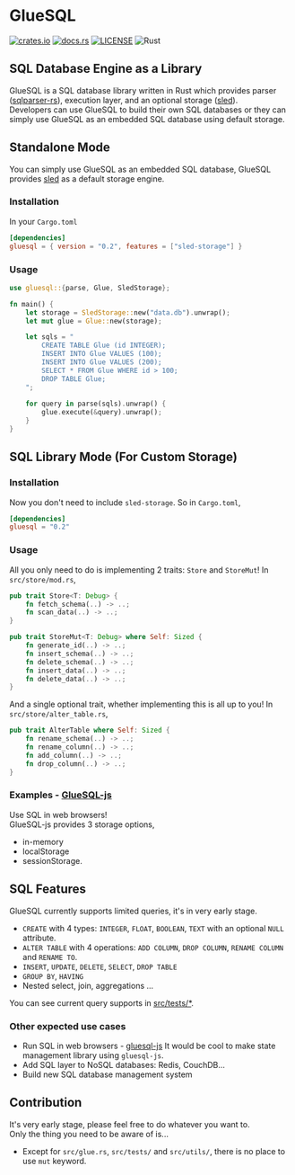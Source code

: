 # GlueSQL
[![crates.io](https://img.shields.io/crates/v/gluesql.svg)](https://crates.io/crates/gluesql)
[![docs.rs](https://docs.rs/gluesql/badge.svg)](https://docs.rs/gluesql)
[![LICENSE](https://img.shields.io/crates/l/gluesql.svg)](https://github.com/gluesql/gluesql/blob/main/LICENSE)
![Rust](https://github.com/gluesql/gluesql/workflows/Rust/badge.svg)

## SQL Database Engine as a Library
GlueSQL is a SQL database library written in Rust which provides parser ([sqlparser-rs](https://github.com/ballista-compute/sqlparser-rs)), execution layer, and an optional storage ([sled](https://github.com/spacejam/sled)).  
Developers can use GlueSQL to build their own SQL databases or they can simply use GlueSQL as an embedded SQL database using default storage.  

## Standalone Mode
You can simply use GlueSQL as an embedded SQL database, GlueSQL provides [sled](https://github.com/spacejam/sled "sled") as a default storage engine.

### Installation
In your `Cargo.toml`
```toml
[dependencies]
gluesql = { version = "0.2", features = ["sled-storage"] }
```

### Usage
```rust
use gluesql::{parse, Glue, SledStorage};

fn main() {
    let storage = SledStorage::new("data.db").unwrap();
    let mut glue = Glue::new(storage);

    let sqls = "
        CREATE TABLE Glue (id INTEGER);
        INSERT INTO Glue VALUES (100);
        INSERT INTO Glue VALUES (200);
        SELECT * FROM Glue WHERE id > 100;
        DROP TABLE Glue;
    ";
    
    for query in parse(sqls).unwrap() {
        glue.execute(&query).unwrap();
    }
}
```

## SQL Library Mode (For Custom Storage)
### Installation
Now you don't need to include `sled-storage`. So in `Cargo.toml`,
```toml
[dependencies]
gluesql = "0.2"
```

### Usage
All you only need to do is implementing 2 traits: `Store` and `StoreMut`!
In `src/store/mod.rs`,
```rust
pub trait Store<T: Debug> {
    fn fetch_schema(..) -> ..;
    fn scan_data(..) -> ..;
}

pub trait StoreMut<T: Debug> where Self: Sized {
    fn generate_id(..) -> ..;
    fn insert_schema(..) -> ..;
    fn delete_schema(..) -> ..;
    fn insert_data(..) -> ..;
    fn delete_data(..) -> ..;
}
```

And a single optional trait, whether implementing this is all up to you!
In `src/store/alter_table.rs`,
```rust
pub trait AlterTable where Self: Sized {
    fn rename_schema(..) -> ..;
    fn rename_column(..) -> ..;
    fn add_column(..) -> ..;
    fn drop_column(..) -> ..;
}
```

### Examples - [GlueSQL-js](https://github.com/gluesql/gluesql-js)  
Use SQL in web browsers!  
GlueSQL-js provides 3 storage options,
* in-memory
* localStorage
* sessionStorage.

## SQL Features
GlueSQL currently supports limited queries, it's in very early stage.

* `CREATE` with 4 types: `INTEGER`, `FLOAT`, `BOOLEAN`, `TEXT` with an optional `NULL` attribute.
* `ALTER TABLE` with 4 operations: `ADD COLUMN`, `DROP COLUMN`, `RENAME COLUMN` and `RENAME TO`.
* `INSERT`, `UPDATE`, `DELETE`, `SELECT`, `DROP TABLE`
* `GROUP BY`, `HAVING`
* Nested select, join, aggregations ...

You can see current query supports in [src/tests/*](https://github.com/gluesql/gluesql/tree/main/src/tests).

### Other expected use cases
* Run SQL in web browsers - [gluesql-js](https://github.com/gluesql/gluesql-js)
It would be cool to make state management library using `gluesql-js`.
* Add SQL layer to NoSQL databases: Redis, CouchDB...
* Build new SQL database management system

## Contribution
It's very early stage, please feel free to do whatever you want to.  
Only the thing you need to be aware of is...  
- Except for `src/glue.rs`, `src/tests/` and `src/utils/`, there is no place to use `mut` keyword.  
